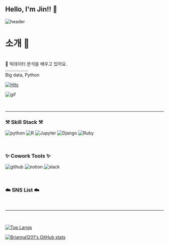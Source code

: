 ## Hello, I'm Jin!! 👋


![header](https://capsule-render.vercel.app/api?type=waving&color=timeGradient&height=300&section=header&text=welcome&fontSize=90&desc=Bobae's%20GitHub%20Profile&descAlignY=65)

<div align="left">

# 소개 👋
<br>
🌱 빅데이터 분석을 배우고 있어요.<br>
..................<br>
Big data, Python

[![Hits](https://hits.seeyoufarm.com/api/count/incr/badge.svg?url=https%3A%2F%2Fgithub.com%2Fbrianna1201%2Fhit-counter&count_bg=%23E1DCD9&title_bg=%23555555&icon=&icon_color=%23E7E7E7&title=hits&edge_flat=false)](https://github.com/brianna1201)

![gif](https://c.tenor.com/ykaBF7v0ivMAAAAd/%EC%B6%98%EC%8B%9D%EC%9D%B4-%EC%B6%98%EC%8B%9D.gif)

<br>

---

### ⚒️ Skill Stack ⚒️
![python](https://img.shields.io/badge/Python-3766AB?style=flat-square&logo=Python&logoColor=white)  ![R](https://img.shields.io/badge/R-276DC3?style=flat-square&logo=R&logoColor=white)  ![Jupyter](https://img.shields.io/badge/Jupyter-F37626?style=flat-square&logo=Jupyter&logoColor=white)  ![Django](https://img.shields.io/badge/Django-092E20?style=flat-square&logo=Django&logoColor=white)  ![Ruby](https://img.shields.io/badge/Ruby_on_Rails-CC342D?style=flat-square&logo=Ruby&logoColor=white)  

<br>

### ✨ Cowork Tools ✨
![github](https://img.shields.io/badge/GitHub-181717?style=flat-square&logo=GitHub&logoColor=white)  ![notion](https://img.shields.io/badge/Notion-181717?style=flat-square&logo=Notion&logoColor=white)  ![slack](https://img.shields.io/badge/Slack-4A154B?style=flat-square&logo=Slack&logoColor=white)

<br>

### ☁️ SNS List ☁️

<br>

---

<br>

[![Top Langs](https://github-readme-stats.vercel.app/api/top-langs/?username=brianna1201&layout=compact)](https://github.com/brianna1201/github-readme-stats)

[![Brianna1201's GitHub stats](https://github-readme-stats.vercel.app/api?username=brianna1201&theme=swift)](https://github.com/brianna1201/github-readme-stats)

</div>
